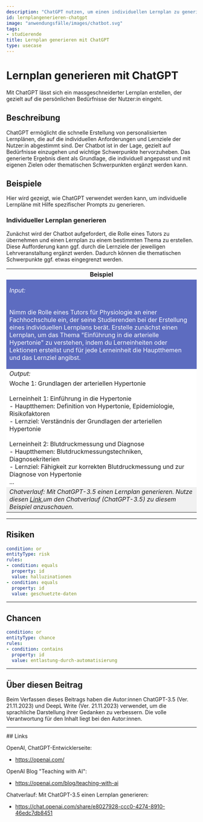```yaml
---
description: "ChatGPT nutzen, um einen individuellen Lernplan zu generieren"
id: lernplangenerieren-chatgpt
image: "anwendungsfälle/images/chatbot.svg"
tags:
- studierende
title: Lernplan generieren mit ChatGPT
type: usecase
---
```



# Lernplan generieren mit ChatGPT

Mit ChatGPT lässt sich ein massgeschneiderter Lernplan erstellen, der gezielt auf die persönlichen Bedürfnisse der Nutzer:in eingeht.


## Beschreibung

ChatGPT ermöglicht die schnelle Erstellung von personalisierten Lernplänen, die auf die individuellen Anforderungen und Lernziele der Nutzer:in abgestimmt sind. Der Chatbot ist in der Lage, gezielt auf Bedürfnisse einzugehen und wichtige Schwerpunkte hervorzuheben. Das generierte Ergebnis dient als Grundlage, die individuell angepasst und mit eigenen Zielen oder thematischen Schwerpunkten ergänzt werden kann.



## Beispiele

Hier wird gezeigt, wie ChatGPT verwendet werden kann, um individuelle Lernpläne mit Hilfe spezifischer Prompts zu generieren.


### Individueller Lernplan generieren

Zunächst wird der Chatbot aufgefordert, die Rolle eines Tutors zu übernehmen und einen Lernplan zu einem bestimmten Thema zu erstellen. Diese Aufforderung kann ggf. durch die Lernziele der jeweiligen Lehrveranstaltung ergänzt werden. Dadurch können die thematischen Schwerpunkte ggf. etwas eingegrenzt werden.


<table >
  <tr>
    <th>Beispiel</th>
  </tr>
  <tr>
    <td bgcolor="5D6CC0">
      <p style="color:white">
        <i>Input:</i></td>
      </p>
  </tr>
  <tr>
    <td bgcolor="5D6CC0">
      <p style="color:white">
       Nimm die Rolle eines Tutors für Physiologie an einer Fachhochschule ein, der seine Studierenden bei der Erstellung eines individuellen Lernplans berät. Erstelle zunächst einen Lernplan, um das Thema "Einführung in die arterielle Hypertonie" zu verstehen, indem du Lerneinheiten oder Lektionen erstellst und für jede Lerneinheit die Hauptthemen und das Lernziel angibst.
      </p>
    </td>
  </tr>
  <tr>
    <td bgcolor="white"><i>Output:</i></td>
  </tr>
  <tr>
    <td bgcolor="white">
    <stong>Woche 1: Grundlagen der arteriellen Hypertonie</stong>
    <br>
    <br>
    Lerneinheit 1: Einführung in die Hypertonie
    <br>
    - Hauptthemen: Definition von Hypertonie, Epidemiologie, Risikofaktoren<br>
    - Lernziel: Verständnis der Grundlagen der arteriellen Hypertonie
    <br>
    <br>
    Lerneinheit 2: Blutdruckmessung und Diagnose
    <br>
    - Hauptthemen: Blutdruckmessungstechniken, Diagnosekriterien<br>
    - Lernziel: Fähigkeit zur korrekten Blutdruckmessung und zur Diagnose von Hypertonie<br>
    ...
    </td>
  </tr>
  <tr>
    <td  bgcolor="f1f1f1"><i>Chatverlauf: Mit ChatGPT-3.5 einen Lernplan generieren. Nutze diesen <a href="https://chat.openai.com/share/e8027928-ccc0-4274-8910-46edc7db8451"> Link,</a>um den Chatverlauf (ChatGPT-3.5) zu diesem Beispiel anzuschauen.</a></i>
    </td>
  </tr>
</table>



---


## Risiken

```yaml
condition: or
entityType: risk
rules:
- condition: equals
  property: id
  value: halluzinationen
- condition: equals
  property: id
  value: geschuetzte-daten
```


---

## Chancen

```yaml
condition: or
entityType: chance
rules:
- condition: contains
  property: id
  value: entlastung-durch-automatisierung
```


---

## Über diesen Beitrag

Beim Verfassen dieses Beitrags haben die Autor:innen ChatGPT-3.5 (Ver. 21.11.2023) und DeepL Write (Ver. 21.11.2023) verwendet, um die sprachliche Darstellung ihrer Gedanken zu verbessern. Die volle Verantwortung für den Inhalt liegt bei den Autor:innen. 


---


## Links

OpenAI, ChatGPT-Entwicklerseite:

- https://openai.com/


OpenAI Blog "Teaching with AI":

- https://openai.com/blog/teaching-with-ai


Chatverlauf: Mit ChatGPT-3.5 einen Lernplan generieren:

- https://chat.openai.com/share/e8027928-ccc0-4274-8910-46edc7db8451


